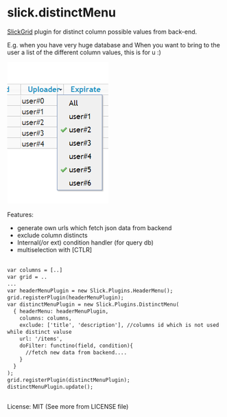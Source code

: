 slick.distinctMenu
==================

[SlickGrid](https://github.com/mleibman/SlickGrid/) plugin for distinct column possible values from back-end.

E.g. when you have very huge database and When you want to bring to 
the user a list of the different column values, this is for u :)

![screenshot](screenshots/slick.distinctMenu.png "example")

Features:
 - generate own urls which fetch json data from backend
 - exclude column distincts
 - Internal(/or ext) condition handler (for query db)
 - multiselection with [CTLR]




```

var columns = [..]
var grid = ..
...
var headerMenuPlugin = new Slick.Plugins.HeaderMenu();
grid.registerPlugin(headerMenuPlugin);
var distinctMenuPlugin = new Slick.Plugins.DistinctMenu(
  { headerMenu: headerMenuPlugin,
    columns: columns,
    exclude: ['title', 'description'], //columns id which is not used while distinct valuse
    url: '/items',
    doFilter: functino(field, condition){
      //fetch new data from backend....
    }
  }
);
grid.registerPlugin(distinctMenuPlugin);
distinctMenuPlugin.update();


```

License: MIT (See more from LICENSE file)
